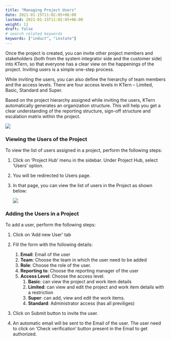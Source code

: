 ```yaml
---
title: "Managing Project Users"
date: 2021-01-15T11:02:05+06:00
lastmod: 2021-01-15T11:02:05+06:00
weight: 11
draft: false
# search related keywords
keywords: ["induct", "instate"]
---
```


Once the project is created, you can invite other project members and stakeholders (both from the system integrator side and the customer side) into KTern, so that everyone has a clear view on the happenings of the project. Inviting users is a simple one-step process.

While inviting the users, you can also define the hierarchy of team members and the access levels. There are four access levels in KTern – Limited, Basic, Standard and Super.

Based on the project hierarchy assigned while inviting the users, KTern automatically generates an organization structure. This will help you get a clear understanding of the reporting structure, sign-off structure and escalation matrix within the project.

![](https://storage.googleapis.com/ktern-docs-files/user-1.png)

### Viewing the Users of the Project

To view the list of users assigned in a project, perform the following steps:

1. Click on ‘Project Hub’ menu in the sidebar. Under Project Hub, select ‘Users’ option.

2. You will be redirected to Users page.

3. In that page, you can view the list of users in the Project as shown below:

   ![](https://storage.googleapis.com/ktern-docs-files/user-2.png)

### Adding the Users in a Project

To add a user, perform the following steps:

1. Click on ‘Add new User’ tab

2. Fill the form with the following details:

   1. **Email**: Email of the user
   2. **Team**: Choose the team in which the user need to be added
   3. **Role**: Choose the role of the user.
   4. **Reporting to**: Choose the reporting manager of the user
   5. **Access Level**: Choose the access level.
      1. **Basic**: can view the project and work item details
      2. **Limited**: can view and edit the project and work item details with a restriction
      3. **Super**: can add, view and edit the work items.
      4. **Standard**: Administrator access (has all previliges)

3. Click on Submit button to invite the user.

4. An automatic email will be sent to the Email of the user. The user need to click on ‘Check verification’ button present in the Email to get authorized.
